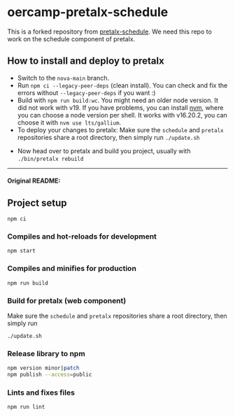 # oercamp-pretalx-schedule

This is a forked repository from [pretalx-schedule](https://github.com/pretalx/schedule).
We need this repo to work on the schedule component of pretalx. 

## How to install and deploy to pretalx

* Switch to the ``nova-main`` branch.
* Run ``npm ci --legacy-peer-deps`` (clean install). You can check and fix the errors without ``--legacy-peer-deps`` if you want :) 
* Build with ``npm run build:wc``. You might need an older node version. It did not work with v19. If you have problems, you can install [nvm](https://github.com/nvm-sh/nvm?tab=readme-ov-file#installing-and-updating), where you can choose a node version per shell. It works with v16.20.2, you can choose it with ``nvm use lts/gallium``.
* To deploy your changes to pretalx:
  Make sure the `schedule` and `pretalx` repositories share a root directory, then simply run ``./update.sh``
+ Now head over to pretalx and build you project, usually with ``./bin/pretalx rebuild``

---

#### Original README:

## Project setup
```
npm ci
```

### Compiles and hot-reloads for development
```
npm start
```

### Compiles and minifies for production
```
npm run build
```

### Build for pretalx (web component)

Make sure the `schedule` and `pretalx` repositories share a root directory, then simply run

```
./update.sh
```

### Release library to npm

```sh
npm version minor|patch
npm publish --access=public
```

### Lints and fixes files
```
npm run lint
```
